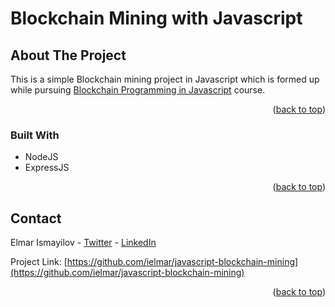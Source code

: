 Blockchain Mining with Javascript
============

## About The Project

This is a simple Blockchain mining project in Javascript which is formed up while pursuing [Blockchain Programming in Javascript](https://www.linkedin.com/learning/blockchain-programming-in-javascript) course.

<p align="right">(<a href="#readme-top">back to top</a>)</p>

### Built With

* NodeJS
* ExpressJS

<p align="right">(<a href="#readme-top">back to top</a>)</p>

<!-- CONTACT -->
## Contact

Elmar Ismayilov - [Twitter](https://twitter.com/i_elmar) - [LinkedIn](https://www.linkedin.com/in/elmar-ismayilov-5b125318/)

Project Link: [https://github.com/ielmar/javascript-blockchain-mining](https://github.com/ielmar/javascript-blockchain-mining)

<p align="right">(<a href="#readme-top">back to top</a>)</p>